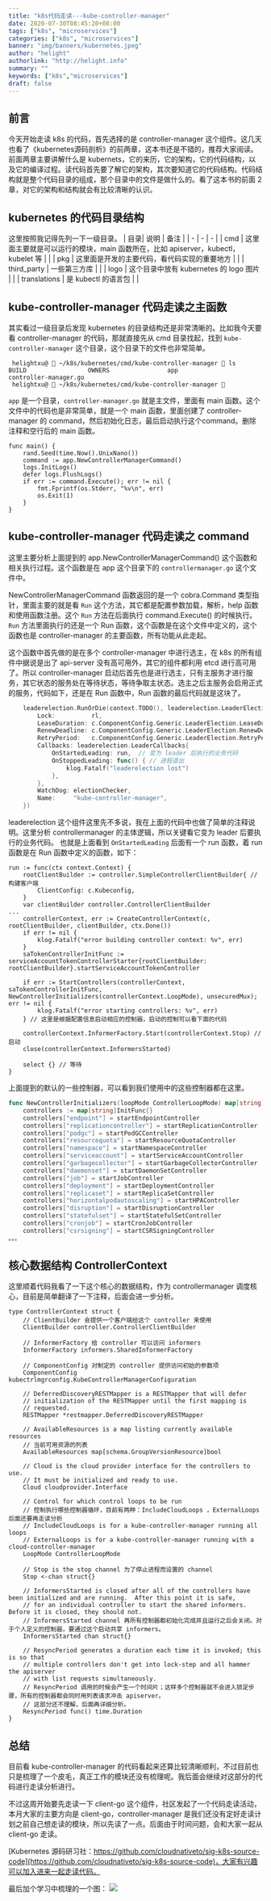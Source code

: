 ```yaml
---
title: "k8s代码走读---kube-controller-manager"
date: 2020-07-30T08:45:20+08:00
tags: ["k8s", "microservices"]
categories: ["k8s", "microservices"]
banner: "img/banners/kubernetes.jpeg"
author: "helight"
authorlink: "http://helight.info"
summary: ""
keywords: ["k8s","microservices"]
draft: false
---
```


## 前言

今天开始走读 k8s 的代码，首先选择的是 controller-manager 这个组件。这几天也看了《kubernetes源码剖析》的前两章，这本书还是不错的，推荐大家阅读。前面两章主要讲解什么是 kubernets，它的来历，它的架构，它的代码结构，以及它的编译过程。读代码首先要了解它的架构，其次要知道它的代码结构。代码结构就是整个代码目录的组成，那个目录中的文件是做什么的。看了这本书的前面 2 章，对它的架构和结构就会有比较清晰的认识。

## kubernetes 的代码目录结构
这里按照我记得先列一下一级目录。
| 目录| 说明 | 备注 |
| - | - | - |
| cmd | 这里面主要就是可以运行的模块，main 函数所在，比如 apiserver，kubectl，kubelet 等 |  |
| pkg | 这里面是开发的主要代码，看代码实现的重要地方 |  |
| third_party | 一些第三方库 |  |
| logo | 这个目录中放有 kubernetes 的 logo 图片 |  |
| translations | 是 kubectl 的语言包 |  |


## kube-controller-manager 代码走读之主函数
其实看过一级目录后发现 kubernetes 的目录结构还是非常清晰的。比如我今天要看 controller-manager 的代码，那就直接先从 cmd 目录找起，找到 `kube-controller-manager` 这个目录，这个目录下的文件也非常简单。

``` console
 helightxu@  ~/k8s/kubernetes/cmd/kube-controller-manager  ls                                          
BUILD                 OWNERS                app                   controller-manager.go
 helightxu@  ~/k8s/kubernetes/cmd/kube-controller-manager    
```
`app` 是一个目录，`controller-manager.go` 就是主文件，里面有 main 函数。这个文件中的代码也是非常简单，就是一个 main 函数，里面创建了 controller-manager 的 command，然后初始化日志，最后启动执行这个command。删除注释和空行后的 main 函数。

``` golang
func main() {
	rand.Seed(time.Now().UnixNano())
	command := app.NewControllerManagerCommand()
	logs.InitLogs()
	defer logs.FlushLogs()
	if err := command.Execute(); err != nil {
		fmt.Fprintf(os.Stderr, "%v\n", err)
		os.Exit(1)
	}
}
```

## kube-controller-manager 代码走读之 command
这里主要分析上面提到的 app.NewControllerManagerCommand() 这个函数和相关执行过程。这个函数是在 app 这个目录下的 `controllermanager.go` 这个文件中。

NewControllerManagerCommand 函数返回的是一个 cobra.Command 类型指针，里面主要的就是看 `Run` 这个方法，其它都是配置参数加载，解析，help 函数和使用函数注册。这个 `Run` 方法在后面执行 command.Execute() 的时候执行。`Run` 方法里面执行的还是一个 Run 函数，这个函数是在这个文件中定义的，这个函数也是 controller-manager 的主要函数，所有功能从此走起。

这个函数中首先做的是在多个 controller-manager 中进行选主，在 k8s 的所有组件中据说是出了 api-server 没有高可用外，其它的组件都利用 etcd 进行高可用了。所以 controller-manager 启动后首先也是进行选主，只有主服务才进行服务，其它状态的服务处在等待状态，等待争取主状态。选主之后主服务会启用正式的服务，代码如下，还是在 Run 函数中，Run 函数的最后代码就是这块了。
``` go
    leaderelection.RunOrDie(context.TODO(), leaderelection.LeaderElectionConfig{
		Lock:          rl,
		LeaseDuration: c.ComponentConfig.Generic.LeaderElection.LeaseDuration.Duration, // 租约时间
		RenewDeadline: c.ComponentConfig.Generic.LeaderElection.RenewDeadline.Duration, // 更新租约的时间
		RetryPeriod:   c.ComponentConfig.Generic.LeaderElection.RetryPeriod.Duration, // 非leader节点重试时间
		Callbacks: leaderelection.LeaderCallbacks{
			OnStartedLeading: run,  // 变为 leader 后执行的业务代码
			OnStoppedLeading: func() { // 进程退出
				klog.Fatalf("leaderelection lost")
			},
		},
		WatchDog: electionChecker,
		Name:     "kube-controller-manager",
	})
```
leaderelection 这个组件这里先不多说，我在上面的代码中也做了简单的注释说明。这里分析 controllermanager 的主体逻辑，所以关键看它变为 leader 后要执行的业务代码。
也就是上面看到 `OnStartedLeading` 后面有一个 run 函数，着 run 函数是在 Run 函数中定义的函数，如下：

``` golang
run := func(ctx context.Context) {
    rootClientBuilder := controller.SimpleControllerClientBuilder{ // 构建客户端
		ClientConfig: c.Kubeconfig,
	}
	var clientBuilder controller.ControllerClientBuilder
...
    controllerContext, err := CreateControllerContext(c, rootClientBuilder, clientBuilder, ctx.Done()) 
	if err != nil {
		klog.Fatalf("error building controller context: %v", err)
	}
	saTokenControllerInitFunc := serviceAccountTokenControllerStarter{rootClientBuilder: rootClientBuilder}.startServiceAccountTokenController

	if err := StartControllers(controllerContext, saTokenControllerInitFunc, NewControllerInitializers(controllerContext.LoopMode), unsecuredMux); err != nil {
		klog.Fatalf("error starting controllers: %v", err)
	} // 这里是根据配置信息启动相应的控制器，启动的控制可以看下面的代码

	controllerContext.InformerFactory.Start(controllerContext.Stop) // 启动
	close(controllerContext.InformersStarted)

	select {} // 等待
}
```
上面提到的默认的一些控制器，可以看到我们使用中的这些控制器都在这里。
``` go
func NewControllerInitializers(loopMode ControllerLoopMode) map[string]InitFunc {
	controllers := map[string]InitFunc{}
	controllers["endpoint"] = startEndpointController
	controllers["replicationcontroller"] = startReplicationController
	controllers["podgc"] = startPodGCController
	controllers["resourcequota"] = startResourceQuotaController
	controllers["namespace"] = startNamespaceController
	controllers["serviceaccount"] = startServiceAccountController
	controllers["garbagecollector"] = startGarbageCollectorController
	controllers["daemonset"] = startDaemonSetController
	controllers["job"] = startJobController
	controllers["deployment"] = startDeploymentController
	controllers["replicaset"] = startReplicaSetController
	controllers["horizontalpodautoscaling"] = startHPAController
	controllers["disruption"] = startDisruptionController
	controllers["statefulset"] = startStatefulSetController
	controllers["cronjob"] = startCronJobController
	controllers["csrsigning"] = startCSRSigningController
。。。
```

## 核心数据结构 ControllerContext
这里顺着代码我看了一下这个核心的数据结构，作为 controllermanager 调度核心，目前是简单翻译了一下注释，后面会进一步分析。
```
type ControllerContext struct {
	// ClientBuilder 会提供一个客户端给这个 controller 来使用
	ClientBuilder controller.ControllerClientBuilder

	// InformerFactory 给 controller 可以访问 informers
	InformerFactory informers.SharedInformerFactory

	// ComponentConfig 对制定的 controller 提供访问初始的参数项
	ComponentConfig kubectrlmgrconfig.KubeControllerManagerConfiguration

	// DeferredDiscoveryRESTMapper is a RESTMapper that will defer
	// initialization of the RESTMapper until the first mapping is
	// requested.
	RESTMapper *restmapper.DeferredDiscoveryRESTMapper

	// AvailableResources is a map listing currently available resources
	// 当前可用资源的列表
	AvailableResources map[schema.GroupVersionResource]bool

	// Cloud is the cloud provider interface for the controllers to use.
	// It must be initialized and ready to use. 
	Cloud cloudprovider.Interface

	// Control for which control loops to be run  
	// 控制执行哪些控制器循环，目前有两种：IncludeCloudLoops ，ExternalLoops 后面还要再走读分析
	// IncludeCloudLoops is for a kube-controller-manager running all loops
	// ExternalLoops is for a kube-controller-manager running with a cloud-controller-manager
	LoopMode ControllerLoopMode

	// Stop is the stop channel 为了停止进程而设置的 channel
	Stop <-chan struct{}

	// InformersStarted is closed after all of the controllers have been initialized and are running.  After this point it is safe,
	// for an individual controller to start the shared informers. Before it is closed, they should not.
	// InformersStarted channel 再所有控制器都初始化完成并且运行之后会关闭。对于个人定义的控制器，要通过这个启动共享 informers。
	InformersStarted chan struct{}

	// ResyncPeriod generates a duration each time it is invoked; this is so that
	// multiple controllers don't get into lock-step and all hammer the apiserver
	// with list requests simultaneously.
	// ResyncPeriod 调用的时候会产生一个时间片；这样多个控制器就不会进入锁定步骤，所有的控制器都会同时用列表请求冲击 apiserver。
	// 这部分还不理解，后面再详细分析。
	ResyncPeriod func() time.Duration
}
```
## 总结
目前看 kube-controller-manager 的代码看起来还算比较清晰顺利，不过目前也只是梳理了一个皮毛，真正工作的模块还没有梳理呢。我后面会继续对这部分的代码进行走读分析进行。

不过这周开始要先走读一下 client-go 这个组件，社区发起了一个代码走读活动，本月大家的主要方向是 client-go，controller-manager 是我们还没有定好走读计划之前自己想走读的模块，所以先读了一点。后面由于时间问题，会和大家一起从 client-go 走读。

[Kubernetes 源码研习社：https://github.com/cloudnativeto/sig-k8s-source-code](https://github.com/cloudnativeto/sig-k8s-source-code)，大家有兴趣可以加入进来一起走读代码。

最后加个学习中梳理的一个图：
![](imgs/k8s.png)